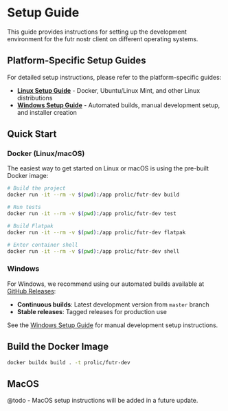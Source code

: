 # Setup Guide

This guide provides instructions for setting up the development environment for the futr nostr client on different operating systems.

## Platform-Specific Setup Guides

For detailed setup instructions, please refer to the platform-specific guides:

- **[Linux Setup Guide](Setup-Linux.md)** - Docker, Ubuntu/Linux Mint, and other Linux distributions
- **[Windows Setup Guide](Setup-Windows.md)** - Automated builds, manual development setup, and installer creation

## Quick Start

### Docker (Linux/macOS)

The easiest way to get started on Linux or macOS is using the pre-built Docker image:

```bash
# Build the project
docker run -it --rm -v $(pwd):/app prolic/futr-dev build

# Run tests
docker run -it --rm -v $(pwd):/app prolic/futr-dev test

# Build Flatpak
docker run -it --rm -v $(pwd):/app prolic/futr-dev flatpak

# Enter container shell
docker run -it --rm -v $(pwd):/app prolic/futr-dev shell
```

### Windows

For Windows, we recommend using our automated builds available at [GitHub Releases](https://github.com/futrnostr/futr/releases):

- **Continuous builds**: Latest development version from `master` branch
- **Stable releases**: Tagged releases for production use

See the [Windows Setup Guide](Setup-Windows.md) for manual development setup instructions.

## Build the Docker Image

```bash
docker buildx build . -t prolic/futr-dev
```

## MacOS

@todo - MacOS setup instructions will be added in a future update.